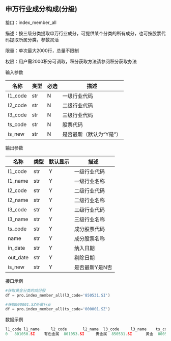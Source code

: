 ## 申万行业成分构成(分级)

接口：index_member_all

描述：按三级分类提取申万行业成分，可提供某个分类的所有成分，也可按股票代码提取所属分类，参数灵活

限量：单次最大2000行，总量不限制

权限：用户需2000积分可调取，积分获取方法请参阅积分获取办法 

输入参数

| 名称 | 类型 | 必选 | 描述 |
| --- | --- | --- | --- |
| l1_code | str | N | 一级行业代码 |
| l2_code | str | N | 二级行业代码 |
| l3_code | str | N | 三级行业代码 |
| ts_code | str | N | 股票代码 |
| is_new | str | N | 是否最新（默认为“Y是”） |

输出参数

| 名称 | 类型 | 默认显示 | 描述 |
| --- | --- | --- | --- |
| l1_code | str | Y | 一级行业代码 |
| l1_name | str | Y | 一级行业名称 |
| l2_code | str | Y | 二级行业代码 |
| l2_name | str | Y | 二级行业名称 |
| l3_code | str | Y | 三级行业代码 |
| l3_name | str | Y | 三级行业名称 |
| ts_code | str | Y | 成分股票代码 |
| name | str | Y | 成分股票名称 |
| in_date | str | Y | 纳入日期 |
| out_date | str | Y | 剔除日期 |
| is_new | str | Y | 是否最新Y是N否 |

接口示例

```python
#获取黄金分类的成份股
df = pro.index_member_all(l3_code='850531.SI')

#获取000001.SZ所属行业
df = pro.index_member_all(ts_code='000001.SZ')
```

数据示例

```python
l1_code l1_name     l2_code       l2_name  l3_code     l3_name    ts_code       name   in_date
0   801050.SI    有色金属  801053.SI     贵金属  850531.SI      黄金  000506.SZ      *ST中润  20220729
```